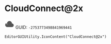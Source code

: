 # CloudConnect@2x
![](/img/CloudConnect@2x.png)
GUID: `-2753773498841969441`
```
EditorGUIUtility.IconContent("CloudConnect@2x")
```
